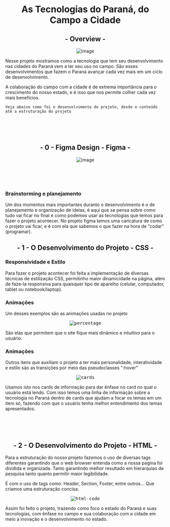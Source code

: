 <h1 align="center">As Tecnologias do Paraná, do Campo a Cidade</h1>

<h2 align="center">- Overview -</h2>
<div align="center">

  ![image](https://github.com/user-attachments/assets/62f7526b-0068-4340-bec5-69ad8d9eb5c3)

</div>


<p>
Nesse projeto mostramos como a tecnologia que tem seu desenvolvimento nas cidades do Paraná vem a ter seu uso no campo.
São esses desenvolvimentos que fazem o Paraná avançar cada vez mais em um ciclo de desenvolvimento.
</p>

<p>A colaboração do campo com a cidade é de extrema importância para o crescimento do nosso estado, e é isso que nos permite colher cada vez mais benefícios.</p>

``Veja abaixo como foi o desenvolvimento do projeto, desde o conteúdo até a estruturação do projeto``

<br>
<br> 
<br>

<h2 align="center">- 0 - Figma Design - Figma -</h2>

<div align="center">

  ![image](https://github.com/user-attachments/assets/ffe255a7-3875-4371-9866-8adc87b68396)

</div>

<br>
<br> 
<br>

<h3>Brainstorming e planejamento</h3>

<p>Um dos momentos mais importantes duranto o desenvolvimento é o de planejamento e organização de ideias, é aqui que se pensa sobre como tudo vai ficar no final e como podemos usar as tecnologias que temos para fazer o projeto acontecer.
No projeto figma temos uma caricatura de como o projeto vai ficar, e é com ela que sabemos o que fazer na hora de "codar"(programar).</p>


<h2 align="center">- 1 - O Desenvolvimento do Projeto - CSS -</h2>

<h3>Responsividade e Estilo</h3>

<p>Para fazer o projeto acontecer foi feita a implementação de diversas técnicas de estilização CSS, permitinho maior dinamicidade na página, além de faze-la responsiva para quaisquer tipo de aparelho (celular, computador, tablet ou notebook/laptop).</p>

<h3>Animações</h3>
<p>Um desses exemplos são as animações usadas no projeto</p>

<div align="center">
<kbd>
  
  ![percentage](https://github.com/user-attachments/assets/88b6f918-47a7-4859-80d9-c9a533c61e6c)

  </kbd>
</div>

<p>São elas que permitem que o site fique mais dinâmico e intuitivo para o usuário.</p>

<h3>Animações</h3>
<p>
  Outros itens que auxiliam o projeto a ter mais personalidade, interatividade e estilo são as transições por meio das pseudoclasses ":hover"
</p>

<div align="center">
<kbd>

![cards](https://github.com/user-attachments/assets/e1101717-0732-404d-9579-b8f2a71614cc)

  </kbd>
</div>

<p>
Usamos isto nos cards de informação para dar ênfase no card no qual o usuário está lendo.
Com isso temos uma linha de informação sobre a tecnologia no Paraná dentro de cards que ajudam a focar os temas em um item só, fazendo com que o usuário tenha melhor entendimento dos temas apresentados.
</p>

<br>
<br> 
<br>

<h2 align="center">- 2 - O Desenvolvimento do Projeto - HTML -</h2>

<p>Para a estruturação do nosso projeto fazemos o uso de diversas tags diferentes garantindo que o web browser entenda como a nossa pagina foi dividida e organizada. Tanto garantindo melhor resultado em hierarquias de pesquisa tanto quanto permitir maior legibilidade.</p>

<p>É com o uso de tags como: Header, Section, Footer, entre outros... Que criamos uma estruturação concisa.</p>

<div align="center">
<kbd>

![html-code](https://github.com/user-attachments/assets/94b402cf-9880-429c-a703-87f04b3dee4a)

  </kbd>
</div>

<p>Assim foi feito o projeto, trazendo como foco o estado do Paraná e suas tecnologias, com ênfase no campo e sua colaboração com a cidade em meio a inovação e o desenvolvimento no estado.</p>
